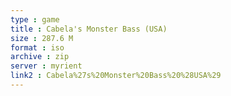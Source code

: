 ```yaml
---
type : game
title : Cabela's Monster Bass (USA)
size : 287.6 M
format : iso
archive : zip
server : myrient
link2 : Cabela%27s%20Monster%20Bass%20%28USA%29
---
```

